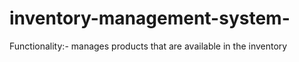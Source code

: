 # inventory-management-system-
Functionality:- manages products that are available in the inventory
